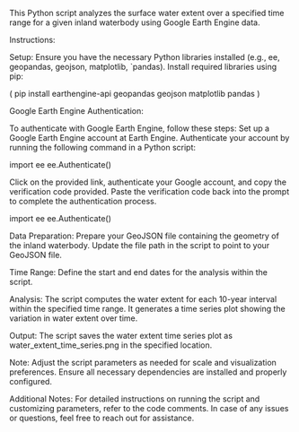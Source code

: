 This Python script analyzes the surface water extent over a specified time range for a given inland waterbody using Google Earth Engine data.

Instructions:

Setup:
Ensure you have the necessary Python libraries installed (e.g., ee, geopandas, geojson, matplotlib, `pandas).
Install required libraries using pip:

( pip install earthengine-api geopandas geojson matplotlib pandas )

Google Earth Engine Authentication:

To authenticate with Google Earth Engine, follow these steps:
Set up a Google Earth Engine account at Earth Engine.
Authenticate your account by running the following command in a Python script:

import ee
ee.Authenticate()    

Click on the provided link, authenticate your Google account, and copy the verification code provided. Paste the verification code back into the prompt to complete the authentication process.

import ee
ee.Authenticate()

Data Preparation:
Prepare your GeoJSON file containing the geometry of the inland waterbody.
Update the file path in the script to point to your GeoJSON file.

Time Range:
Define the start and end dates for the analysis within the script.

Analysis:
The script computes the water extent for each 10-year interval within the specified time range.
It generates a time series plot showing the variation in water extent over time.

Output:
The script saves the water extent time series plot as water_extent_time_series.png in the specified location.

Note:
Adjust the script parameters as needed for scale and visualization preferences.
Ensure all necessary dependencies are installed and properly configured.

Additional Notes:
For detailed instructions on running the script and customizing parameters, refer to the code comments.
In case of any issues or questions, feel free to reach out for assistance.
